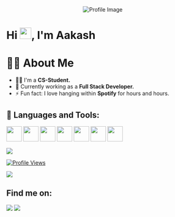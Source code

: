 <div align="center">
    <img src="https://t3.ftcdn.net/jpg/08/24/65/58/360_F_824655815_s3DwP9iy1AxFQRWpli3ahNOg4CJ22zGu.jpg" alt="Profile Image" width="screen" />
</div>


# Hi <img src="https://raw.githubusercontent.com/MartinHeinz/MartinHeinz/master/wave.gif" width="30px">, I'm Aakash


# 🙋‍♂️ About Me
- 👨‍💻 I'm a **CS-Student.**
- 🌱 Currently working as a **Full Stack Developer.**
- ⚡ Fun fact: I love hanging within **Spotify** for hours and hours.

## 🚀 Languages and Tools:
[<img src="https://img.icons8.com/color/48/000000/javascript.png" width="40" height="40" />](https://developer.mozilla.org/en-US/docs/Web/JavaScript)
[<img src="https://img.icons8.com/color/48/000000/typescript.png" width="40" height="40" />](https://www.typescriptlang.org/)
[<img src="https://img.icons8.com/color/48/000000/vue-js.png" width="40" height="40" />](https://vuejs.org/)
[<img src="https://nuxt.com/assets/design-kit/icon-green.svg" width="40" height="40" />](https://nuxtjs.org/)
[<img src="https://img.icons8.com/color/48/000000/react-native.png" width="40" height="40" />](https://reactjs.org/)
[<img src="https://img.icons8.com/color/48/000000/nodejs.png" width="40" height="40" />](https://nodejs.org/)
[<img src="https://img.icons8.com/color/48/000000/django.png" width="40" height="40" />](https://www.djangoproject.com/)

![](https://github-readme-stats.vercel.app/api/top-langs/?username=cole15sky&theme=dark&hide_border=false&include_all_commits=true&count_private=false&layout=compact)

[![Profile Views](https://komarev.com/ghpvc/?username=cole15sky)](https://github.com/cole15sky)




[![](https://visitcount.itsvg.in/api?id=cole15sky&icon=0&color=0)](https://visitcount.itsvg.in)




## Find me on:
[<img src="https://img.icons8.com/fluent/48/000000/twitter.png" />](https://x.com/adoresky___)
[<img src="https://img.icons8.com/fluent/48/000000/linkedin.png" />](https://www.linkedin.com/in/aakash-dawadi165/)


